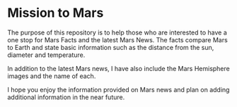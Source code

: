 # Mission to Mars

The purpose of this repository is to help those who are interested to have a one stop for Mars Facts and the latest Mars News.  The facts compare Mars to Earth and state basic information such as the distance from the sun, diameter and temperature.

In addition to the latest Mars news, I have also include the Mars Hemisphere images and the name of each.

I hope you enjoy the information provided on Mars news and plan on adding additional information in the near future.  

